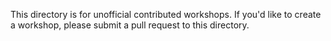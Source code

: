 This directory is for unofficial contributed workshops. If you'd like to create
a workshop, please submit a pull request to this directory.
